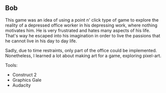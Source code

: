 Bob
---

This game was an idea of using a point n' click type of game to explore the
reality of a depressed office worker in his depressing work, where
nothing motivates him. He is very frustrated and hates many aspects of his
life. That's way he escaped into his imagination in order to live the passions
that he cannot live in his day to day life. 

Sadly, due to time restraints, only part of the office could be implemented.
Nonetheless, I learned a lot about making art for a game, exploring pixel-art.

Tools:
- Construct 2
- Graphics Gale
- Audacity
